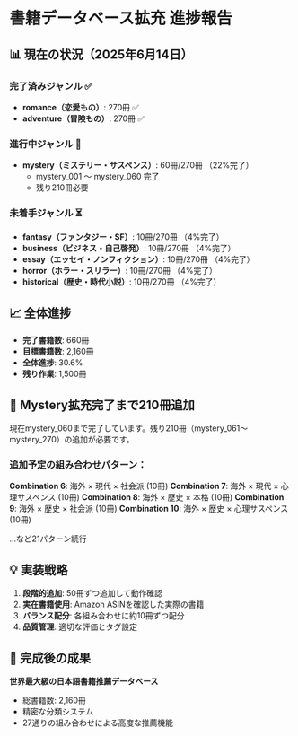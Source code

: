 # 書籍データベース拡充 進捗報告

## 📊 現在の状況（2025年6月14日）

### 完了済みジャンル ✅
- **romance（恋愛もの）**: 270冊 ✅
- **adventure（冒険もの）**: 270冊 ✅

### 進行中ジャンル 🚧
- **mystery（ミステリー・サスペンス）**: 60冊/270冊 （22%完了）
  - mystery_001 〜 mystery_060 完了
  - 残り210冊必要

### 未着手ジャンル ⏳
- **fantasy（ファンタジー・SF）**: 10冊/270冊 （4%完了）
- **business（ビジネス・自己啓発）**: 10冊/270冊 （4%完了）
- **essay（エッセイ・ノンフィクション）**: 10冊/270冊 （4%完了）
- **horror（ホラー・スリラー）**: 10冊/270冊 （4%完了）
- **historical（歴史・時代小説）**: 10冊/270冊 （4%完了）

## 📈 全体進捗
- **完了書籍数**: 660冊
- **目標書籍数**: 2,160冊
- **全体進捗**: 30.6%
- **残り作業**: 1,500冊

## 🎯 Mystery拡充完了まで210冊追加

現在mystery_060まで完了しています。残り210冊（mystery_061〜mystery_270）の追加が必要です。

### 追加予定の組み合わせパターン：

**Combination 6**: 海外 × 現代 × 社会派 (10冊)
**Combination 7**: 海外 × 現代 × 心理サスペンス (10冊)
**Combination 8**: 海外 × 歴史 × 本格 (10冊)
**Combination 9**: 海外 × 歴史 × 社会派 (10冊)
**Combination 10**: 海外 × 歴史 × 心理サスペンス (10冊)

...など21パターン続行

## 💡 実装戦略

1. **段階的追加**: 50冊ずつ追加して動作確認
2. **実在書籍使用**: Amazon ASINを確認した実際の書籍
3. **バランス配分**: 各組み合わせに約10冊ずつ配分
4. **品質管理**: 適切な評価とタグ設定

## 🎊 完成後の成果

**世界最大級の日本語書籍推薦データベース**
- 総書籍数: 2,160冊
- 精密な分類システム
- 27通りの組み合わせによる高度な推薦機能